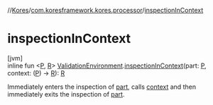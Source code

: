 //[Kores](../../index.md)/[com.koresframework.kores.processor](index.md)/[inspectionInContext](inspection-in-context.md)

# inspectionInContext

[jvm]\
inline fun <[P](inspection-in-context.md), [R](inspection-in-context.md)> [ValidationEnvironment](-validation-environment/index.md).[inspectionInContext](inspection-in-context.md)(part: [P](inspection-in-context.md), context: ([P](inspection-in-context.md)) -> [R](inspection-in-context.md)): [R](inspection-in-context.md)

Immediately enters the inspection of [part](inspection-in-context.md), calls [context](inspection-in-context.md) and then immediately exits the inspection of [part](inspection-in-context.md).
